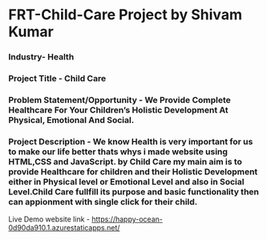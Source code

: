 # FRT-Child-Care Project by Shivam Kumar

### Industry- Health

### Project Title - Child Care

### Problem Statement/Opportunity - We Provide Complete Healthcare For Your Children’s Holistic Development At Physical, Emotional And Social.

###



### Project Description - We know Health is very important for us to make our life better thats whys i made website using HTML,CSS and JavaScript. by Child Care my main aim is to provide Healthcare for children and their Holistic Development either in Physical level or Emotional Level and also in Social Level.Child Care fullfill its purpose and basic functionality then can appionment with single click for their child.

Live Demo website link - https://happy-ocean-0d90da910.1.azurestaticapps.net/
